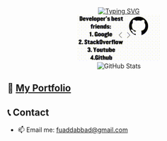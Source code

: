 <div align="center">
  <a href="https://git.io/typing-svg"><img
      src="https://readme-typing-svg.demolab.com?font=mono&pause=1000&color=0BB100&background=000000&center=true&vCenter=true&random=true&width=460&height=90&lines=%F0%9F%91%8B+Hi%2C+I%E2%80%99m+%40Dirga;%F0%9F%91%80+I%E2%80%99m+interested+in+AI%2FML;%F0%9F%93%9A+focus%3A+Backend%2C+Machine+Learning"
      alt="Typing SVG" /></a>
</div>
<div align="center">
  <img src="the_gif.gif" />
</div>

<!-- Badges -->
<div style="display: flex; justify-content: center; align-items: center; flex-wrap: wrap; gap: 1rem;">
  <img
    src="https://github-readme-stats.vercel.app/api?username=Dirga36&theme=monokai&show_icons=true&hide_border=false&count_private=true"
    alt="GitHub Stats" />
</div>

## 📄 [My Portfolio](https://dirga36.github.io/Dirga36/)

## 📞 Contact
- 📫 Email me: <fuaddabbad@gmail.com>
